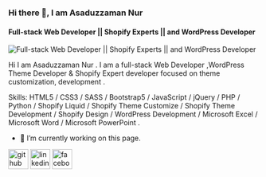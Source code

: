 ### Hi there 👋,  I am Asaduzzaman Nur
#### Full-stack Web Developer || Shopify Experts || and WordPress Developer
![Full-stack Web Developer || Shopify Experts || and WordPress Developer](https://media-exp2.licdn.com/dms/image/C4D16AQHpwO4hsQXegw/profile-displaybackgroundimage-shrink_200_800/0/1655651537205?e=1661385600&v=beta&t=phPpq_zpSdNJTZ_Z_rDB5xsl_Ja6ytC_Fy_fabZTvYM)

Hi I am Asaduzzaman Nur . I am a full-stack Web Developer ,WordPress Theme Developer & Shopify Expert developer focused on theme customization, development .

Skills: HTML5 / CSS3 / SASS / Bootstrap5 / JavaScript / jQuery / PHP / Python / Shopify Liquid / Shopify Theme Customize / Shopify Theme Development / Shopify Design / WordPress Development / Microsoft Excel / Microsoft Word / Microsoft PowerPoint .

- 🔭 I’m currently working on this page. 


[<img src='https://cdn.jsdelivr.net/npm/simple-icons@3.0.1/icons/github.svg' alt='github' height='40'>](https://github.com/https://github.com/Asaduzzaman9082)  [<img src='https://cdn.jsdelivr.net/npm/simple-icons@3.0.1/icons/linkedin.svg' alt='linkedin' height='40'>](https://www.linkedin.com/in/https://www.linkedin.com/in/asaduzzaman-nur90//)  [<img src='https://cdn.jsdelivr.net/npm/simple-icons@3.0.1/icons/facebook.svg' alt='facebook' height='40'>](https://www.facebook.com/https://www.facebook.com/rocknes.nur)  


